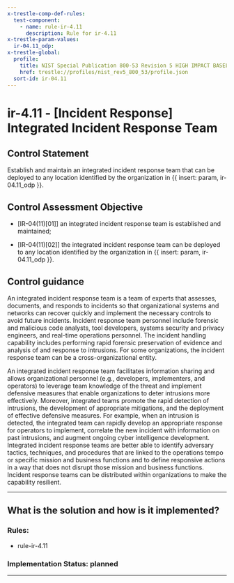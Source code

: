 ```yaml
---
x-trestle-comp-def-rules:
  test-component:
    - name: rule-ir-4.11
      description: Rule for ir-4.11
x-trestle-param-values:
  ir-04.11_odp:
x-trestle-global:
  profile:
    title: NIST Special Publication 800-53 Revision 5 HIGH IMPACT BASELINE
    href: trestle://profiles/nist_rev5_800_53/profile.json
  sort-id: ir-04.11
---
```


# ir-4.11 - \[Incident Response\] Integrated Incident Response Team

## Control Statement

Establish and maintain an integrated incident response team that can be deployed to any location identified by the organization in {{ insert: param, ir-04.11_odp }}.

## Control Assessment Objective

- \[IR-04(11)[01]\] an integrated incident response team is established and maintained;

- \[IR-04(11)[02]\] the integrated incident response team can be deployed to any location identified by the organization in {{ insert: param, ir-04.11_odp }}.

## Control guidance

An integrated incident response team is a team of experts that assesses, documents, and responds to incidents so that organizational systems and networks can recover quickly and implement the necessary controls to avoid future incidents. Incident response team personnel include forensic and malicious code analysts, tool developers, systems security and privacy engineers, and real-time operations personnel. The incident handling capability includes performing rapid forensic preservation of evidence and analysis of and response to intrusions. For some organizations, the incident response team can be a cross-organizational entity.

An integrated incident response team facilitates information sharing and allows organizational personnel (e.g., developers, implementers, and operators) to leverage team knowledge of the threat and implement defensive measures that enable organizations to deter intrusions more effectively. Moreover, integrated teams promote the rapid detection of intrusions, the development of appropriate mitigations, and the deployment of effective defensive measures. For example, when an intrusion is detected, the integrated team can rapidly develop an appropriate response for operators to implement, correlate the new incident with information on past intrusions, and augment ongoing cyber intelligence development. Integrated incident response teams are better able to identify adversary tactics, techniques, and procedures that are linked to the operations tempo or specific mission and business functions and to define responsive actions in a way that does not disrupt those mission and business functions. Incident response teams can be distributed within organizations to make the capability resilient.

______________________________________________________________________

## What is the solution and how is it implemented?

<!-- For implementation status enter one of: implemented, partial, planned, alternative, not-applicable -->

<!-- Note that the list of rules under ### Rules: is read-only and changes will not be captured after assembly to JSON -->

<!-- Add control implementation description here for control: ir-4.11 -->

### Rules:

  - rule-ir-4.11

### Implementation Status: planned

______________________________________________________________________
